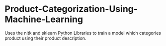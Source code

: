 # Product-Categorization-Using-Machine-Learning
Uses the nltk and sklearn Python Libraries to train a model which categories product using their product description.
